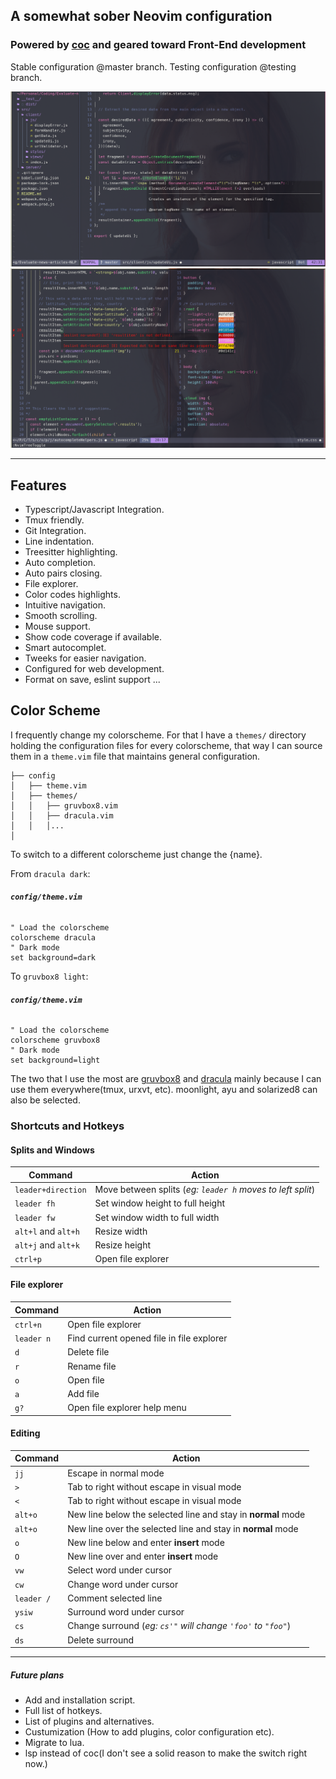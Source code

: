 ## A somewhat sober Neovim configuration

### Powered by [coc](https://github.com/neoclide/coc.nvim) and geared toward Front-End development

Stable configuration @master branch.
Testing configuration @testing branch.

![Alt text](demo.png)
![Alt text](demo_2.png)

---

## Features

* Typescript/Javascript Integration.
* Tmux friendly.
* Git Integration.
* Line indentation.
* Treesitter highlighting.
* Auto completion.
* Auto pairs closing.
* File explorer.
* Color codes highlights.
* Intuitive navigation.
* Smooth scrolling.
* Mouse support.
* Show code coverage if available.
* Smart autocomplet.
* Tweeks for easier navigation.
* Configured for web development.
* Format on save, eslint support ...


## Color Scheme

I frequently change my colorscheme. For that I have a `themes/` directory holding the configuration files for every colorscheme, that way I can source them in a `theme.vim` file that maintains general configuration.

    ├── config        
    │   ├── theme.vim
    │   ├── themes/
    │   │   ├── gruvbox8.vim
    │   │   ├── dracula.vim
    │   │   │...
    │

To switch to a different colorscheme just change the {name}.

From `dracula dark`:

###### **`config/theme.vim`**
```vim
" Load the colorscheme
colorscheme dracula
" Dark mode
set background=dark
```

To `gruvbox8 light`:
###### **`config/theme.vim`**
```vim
" Load the colorscheme
colorscheme gruvbox8
" Dark mode
set background=light
```

The two that I use the most are [gruvbox8](https://github.com/lifepillar/vim-gruvbox8) and [dracula](https://github.com/dracula/vim) mainly because I can use them everywhere(tmux, urxvt, etc). moonlight, ayu and solarized8 can also be selected.

### Shortcuts and Hotkeys

#### Splits and Windows

|Command | Action|
|--- | --- |
| `leader+direction`| Move between splits (_eg: `leader h` moves to left split_)|
| `leader fh`| Set window height to full height|
| `leader fw`| Set window width to full width|
| `alt+l` and `alt+h`| Resize width|
| `alt+j` and `alt+k`| Resize height|
| `ctrl+p`| Open file explorer|

#### File explorer

|Command | Action|
|--- | --- |
| `ctrl+n`| Open file explorer|
| `leader n`| Find current opened file in file explorer|
| `d`| Delete file|
| `r`| Rename file|
| `o`| Open file|
| `a`| Add file|
| `g?`| Open file explorer help menu|

#### Editing

|Command | Action|
|--- | --- |
| `jj`| Escape in normal mode|
| `>`| Tab to right without escape in visual mode|
| `<`| Tab to right without escape in visual mode|
| `alt+o`| New line below the selected line and stay in **normal** mode|
| `alt+o`| New line over the selected line and stay in **normal** mode|
| `o`| New line below and enter **insert** mode|
| `O`| New line over and enter **insert** mode|
| `vw`| Select word under cursor|
| `cw`| Change word under cursor|
| `leader /`| Comment selected line|
| `ysiw`| Surround word under cursor|
| `cs`| Change surround (_eg: `cs'"` will change `'foo'` to `"foo"`_)|
| `ds`| Delete surround|

---

##### Future plans

* Add and installation script.
* Full list of hotkeys.
* List of plugins and alternatives.
* Custumization (How to add plugins, color configuration etc).
* Migrate to lua.
* lsp instead of coc(I don't see a solid reason to make the switch right now.)

